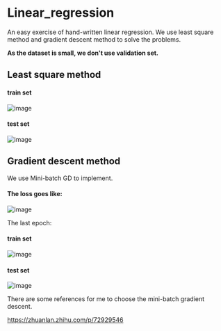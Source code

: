 # Linear_regression
An easy exercise of hand-written linear regression.
We use least square method and gradient descent method to solve the problems.

**As the dataset is small, we don't use validation set.**


## Least square method
#### train set

![image](https://github.com/jybxie123/Linear_regression/assets/66007115/e2eae20a-2c55-4553-b04e-1d24c16ad187)

#### test set

![image](https://github.com/jybxie123/Linear_regression/assets/66007115/d5d45485-5430-41d0-a5b0-bc4546cab397)


## Gradient descent method
We use Mini-batch GD to implement.


#### The loss goes like:


![image](https://github.com/jybxie123/Linear_regression/assets/66007115/fab8b02b-faf3-4dcc-a78e-3c13c700cc63)


The last epoch:

#### train set

![image](https://github.com/jybxie123/Linear_regression/assets/66007115/1289c5af-e556-4cf2-8883-ddb2f4de12d0)

#### test set

![image](https://github.com/jybxie123/Linear_regression/assets/66007115/f09fad2a-efa9-4ebf-9859-b14607f53a37)

There are some references for me to choose the mini-batch gradient descent.

https://zhuanlan.zhihu.com/p/72929546
